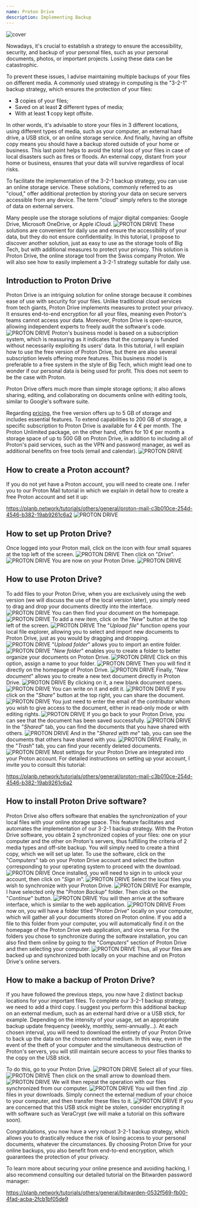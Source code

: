 ```yaml
---
name: Proton Drive
description: Implementing Backup
---
```

![cover](assets/cover.webp)

Nowadays, it's crucial to establish a strategy to ensure the accessibility, security, and backup of your personal files, such as your personal documents, photos, or important projects. Losing these data can be catastrophic.

To prevent these issues, I advise maintaining multiple backups of your files on different media. A commonly used strategy in computing is the "3-2-1" backup strategy, which ensures the protection of your files:
- **3** copies of your files;
- Saved on at least **2** different types of media;
- With at least **1** copy kept offsite.

In other words, it's advisable to store your files in 3 different locations, using different types of media, such as your computer, an external hard drive, a USB stick, or an online storage service. And finally, having an offsite copy means you should have a backup stored outside of your home or business. This last point helps to avoid the total loss of your files in case of local disasters such as fires or floods. An external copy, distant from your home or business, ensures that your data will survive regardless of local risks.

To facilitate the implementation of the 3-2-1 backup strategy, you can use an online storage service. These solutions, commonly referred to as "cloud," offer additional protection by storing your data on secure servers accessible from any device. The term "cloud" simply refers to the storage of data on external servers.

Many people use the storage solutions of major digital companies: Google Drive, Microsoft OneDrive, or Apple iCloud.
![PROTON DRIVE](assets/notext/01.webp)
These solutions are convenient for daily use and ensure the accessibility of your data, but they do not ensure confidentiality. In this tutorial, I propose to discover another solution, just as easy to use as the storage tools of Big Tech, but with additional measures to protect your privacy. This solution is Proton Drive, the online storage tool from the Swiss company Proton. We will also see how to easily implement a 3-2-1 strategy suitable for daily use.

## Introduction to Proton Drive
Proton Drive is an intriguing solution for online storage because it combines ease of use with security for your files. Unlike traditional cloud services from tech giants, Proton Drive implements measures to protect your privacy. It ensures end-to-end encryption for all your files, meaning even Proton's teams cannot access your data. Moreover, Proton Drive is open-source, allowing independent experts to freely audit the software's code.
![PROTON DRIVE](assets/notext/02.webp)
Proton's business model is based on a subscription system, which is reassuring as it indicates that the company is funded without necessarily exploiting its users' data. In this tutorial, I will explain how to use the free version of Proton Drive, but there are also several subscription levels offering more features. This business model is preferable to a free system in the style of Big Tech, which might lead one to wonder if our personal data is being used for profit. This does not seem to be the case with Proton.

Proton Drive offers much more than simple storage options; it also allows sharing, editing, and collaborating on documents online with editing tools, similar to Google's software suite.

Regarding [pricing](https://proton.me/pricing), the free version offers up to 5 GB of storage and includes essential features. To extend capabilities to 200 GB of storage, a specific subscription to Proton Drive is available for 4 € per month. The Proton Unlimited package, on the other hand, offers for 10 € per month a storage space of up to 500 GB on Proton Drive, in addition to including all of Proton's paid services, such as the VPN and password manager, as well as additional benefits on free tools (email and calendar).
![PROTON DRIVE](assets/notext/03.webp)
## How to create a Proton account?

If you do not yet have a Proton account, you will need to create one. I refer you to our Proton Mail tutorial in which we explain in detail how to create a free Proton account and set it up:

https://planb.network/tutorials/others/general/proton-mail-c3b010ce-254d-4546-b382-19ab9261c6a2
![PROTON DRIVE](assets/notext/04.webp)
## How to set up Proton Drive?

Once logged into your Proton mail, click on the icon with four small squares at the top left of the screen.
![PROTON DRIVE](assets/notext/05.webp)
Then click on "*Drive*".
![PROTON DRIVE](assets/notext/06.webp)
You are now on your Proton Drive.
![PROTON DRIVE](assets/notext/07.webp)
## How to use Proton Drive?
To add files to your Proton Drive, when you are exclusively using the web version (we will discuss the use of the local version later), you simply need to drag and drop your documents directly into the interface. ![PROTON DRIVE](assets/notext/08.webp) You can then find your document on the homepage. ![PROTON DRIVE](assets/notext/09.webp) To add a new item, click on the "*New*" button at the top left of the screen. ![PROTON DRIVE](assets/notext/10.webp) The "*Upload file*" function opens your local file explorer, allowing you to select and import new documents to Proton Drive, just as you would by dragging and dropping. ![PROTON DRIVE](assets/notext/11.webp) "*Upload folder*" allows you to import an entire folder. ![PROTON DRIVE](assets/notext/12.webp) "*New folder*" enables you to create a folder to better organize your documents on Proton Drive. ![PROTON DRIVE](assets/notext/13.webp) Click on this option, assign a name to your folder. ![PROTON DRIVE](assets/notext/14.webp) Then you will find it directly on the homepage of Proton Drive. ![PROTON DRIVE](assets/notext/15.webp) Finally, "*New document*" allows you to create a new text document directly in Proton Drive. ![PROTON DRIVE](assets/notext/16.webp) By clicking on it, a new blank document opens. ![PROTON DRIVE](assets/notext/17.webp) You can write on it and edit it. ![PROTON DRIVE](assets/notext/18.webp) If you click on the "*Share*" button at the top right, you can share the document. ![PROTON DRIVE](assets/notext/19.webp) You just need to enter the email of the contributor whom you wish to give access to the document, either in read-only mode or with editing rights. ![PROTON DRIVE](assets/notext/20.webp) If you go back to your Proton Drive, you can see that the document has been saved successfully. ![PROTON DRIVE](assets/notext/21.webp) In the "*Shared*" tab, you can find the documents that you have shared with others. ![PROTON DRIVE](assets/notext/22.webp) And in the "*Shared with me*" tab, you can see the documents that others have shared with you. ![PROTON DRIVE](assets/notext/23.webp) Finally, in the "*Trash*" tab, you can find your recently deleted documents. ![PROTON DRIVE](assets/notext/24.webp) Most settings for your Proton Drive are integrated into your Proton account. For detailed instructions on setting up your account, I invite you to consult this tutorial:

https://planb.network/tutorials/others/general/proton-mail-c3b010ce-254d-4546-b382-19ab9261c6a2

## How to install Proton Drive software?
Proton Drive also offers software that enables the synchronization of your local files with your online storage space. This feature facilitates and automates the implementation of our 3-2-1 backup strategy. With the Proton Drive software, you obtain 2 synchronized copies of your files: one on your computer and the other on Proton's servers, thus fulfilling the criteria of 2 media types and off-site backup. You will simply need to create a third copy, which we will set up later.
To use the software, click on the "*Computers*" tab on your Proton Drive account and select the button corresponding to your operating system to proceed with the download.
![PROTON DRIVE](assets/notext/25.webp)
Once installed, you will need to sign in to unlock your account, then click on "*Sign in*".
![PROTON DRIVE](assets/notext/26.webp)
Select the local files you wish to synchronize with your Proton Drive.
![PROTON DRIVE](assets/notext/27.webp)
For example, I have selected only the "*Proton Backup*" folder. Then click on the "*Continue*" button.
![PROTON DRIVE](assets/notext/28.webp)
You will then arrive at the software interface, which is similar to the web application.
![PROTON DRIVE](assets/notext/29.webp)
From now on, you will have a folder titled "*Proton Drive*" locally on your computer, which will gather all your documents stored on Proton online. If you add a file to this folder from your computer, you will automatically find it on the homepage of the Proton Drive web application, and vice versa. For the folders you chose to synchronize during the software installation, you can also find them online by going to the "*Computers*" section of Proton Drive and then selecting your computer.
![PROTON DRIVE](assets/notext/30.webp)
Thus, all your files are backed up and synchronized both locally on your machine and on Proton Drive's online servers.

## How to make a backup of Proton Drive?

If you have followed the previous steps, you now have 2 distinct backup locations for your important files. To complete our 3-2-1 backup strategy, we need to add a third copy.
I suggest you perform this additional backup on an external medium, such as an external hard drive or a USB stick, for example. Depending on the intensity of your usage, set an appropriate backup update frequency (weekly, monthly, semi-annually...). At each chosen interval, you will need to download the entirety of your Proton Drive to back up the data on the chosen external medium. In this way, even in the event of the theft of your computer and the simultaneous destruction of Proton's servers, you will still maintain secure access to your files thanks to the copy on the USB stick.

To do this, go to your Proton Drive.
![PROTON DRIVE](assets/notext/31.webp)
Select all of your files.
![PROTON DRIVE](assets/notext/32.webp)
Then click on the small arrow to download them.
![PROTON DRIVE](assets/notext/33.webp)
We will then repeat the operation with our files synchronized from our computer.
![PROTON DRIVE](assets/notext/34.webp)
You will then find .zip files in your downloads. Simply connect the external medium of your choice to your computer, and then transfer these files to it.
![PROTON DRIVE](assets/notext/35.webp)
If you are concerned that this USB stick might be stolen, consider encrypting it with software such as VeraCrypt (we will make a tutorial on this software soon).

Congratulations, you now have a very robust 3-2-1 backup strategy, which allows you to drastically reduce the risk of losing access to your personal documents, whatever the circumstances. By choosing Proton Drive for your online backups, you also benefit from end-to-end encryption, which guarantees the protection of your privacy.

To learn more about securing your online presence and avoiding hacking, I also recommend consulting our detailed tutorial on the Bitwarden password manager:

https://planb.network/tutorials/others/general/bitwarden-0532f569-fb00-4fad-acba-2fcb1bf05de9